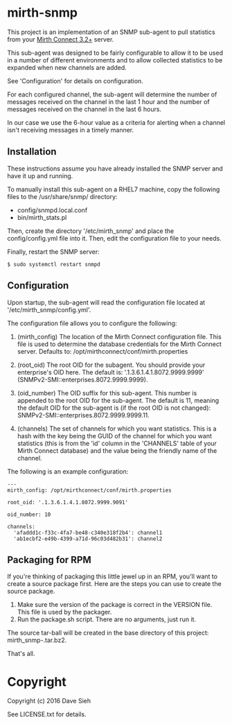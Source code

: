 # mirth-snmp

This project is an implementation of an SNMP sub-agent to
pull statistics from your [Mirth Connect 3.2+](https://www.mirth.com/) 
server.

This sub-agent was designed to be fairly configurable to allow
it to be used in a number of different environments and to allow
collected statistics to be expanded when new channels are 
added.

See 'Configuration' for details on configuration.

For each configured channel, the sub-agent will determine the
number of messages received on the channel in the last 1 hour
and the number of messages received on the channel in the 
last 6 hours.

In our case we use the 6-hour value as a criteria for alerting
when a channel isn't receiving messages in a timely manner.

## Installation

These instructions assume you have already installed the SNMP server and
have it up and running.

To manually install this sub-agent on a RHEL7 machine, copy the following 
files to the /usr/share/snmp/ directory:

* config/snmpd.local.conf
* bin/mirth_stats.pl

Then, create the directory '/etc/mirth_snmp' and place the config/config.yml
file into it. Then, edit the configuration file to your needs.

Finally, restart the SNMP server:

    $ sudo systemctl restart snmpd

## Configuration

Upon startup, the sub-agent will read the configuration file
located at '/etc/mirth_snmp/config.yml'.

The configuration file allows you to configure the following:

1. (mirth_config) The location of the Mirth Connect configuration file. This
   file is used to determine the database credentials for 
	 the Mirth Connect server. Defaults to: /opt/mirthconnect/conf/mirth.properties

2. (root_oid) The root OID for the subagent. You should provide your enterprise's
   OID here. The default is: '.1.3.6.1.4.1.8072.9999.9999' (SNMPv2-SMI::enterprises.8072.9999.9999).

3. (oid_number) The OID suffix for this sub-agent. This number is appended to the
   root OID for the sub-agent. The default is 11, meaning the default OID for
	 the sub-agent is (if the root OID is not changed): SNMPv2-SMI::enterprises.8072.9999.9999.11.

4. (channels) The set of channels for which you want statistics. This is
   a hash with the key being the GUID of the channel for which you want statistics 
   (this is from the 'id' column in the 'CHANNELS' table of your Mirth Connect
   database) and the value being the friendly name of the channel.

The following is an example configuration:

    ---
    mirth_config: /opt/mirthconnect/conf/mirth.properties

    root_oid: '.1.3.6.1.4.1.8072.9999.9091'

    oid_number: 10

    channels:
      'afaddd1c-f33c-4fa7-be48-c340e318f2b4': channel1
      'ab1ecbf2-e49b-4399-a71d-96c03d482b31': channel2

## Packaging for RPM

If you're thinking of packaging this little jewel up in
an RPM, you'll want to create a source package first. Here
are the steps you can use to create the source package.

1. Make sure the version of the package is correct in the VERSION file. This file is used by the packager.
2. Run the package.sh script. There are no arguments, just run it.

The source tar-ball will be created in the base directory of this
project: mirth_snmp-<version>.tar.bz2.

That's all.

# Copyright

Copyright (c) 2016 Dave Sieh

See LICENSE.txt for details.
